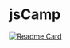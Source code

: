 # jsCamp

[![Readme Card](https://github-readme-stats.vercel.app/api/pin/?username=caganert&show_owner=true&custom_title=jsCamp&theme=gruvbox&repo=jsCamp)](https://github.com/caganert/jsCamp)


